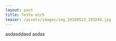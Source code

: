 ```yaml
---
layout: post
title: Teste mich
teaser: /assets/images/img_20180513_193249.jpg
---
```

asdasddasd
asdas
